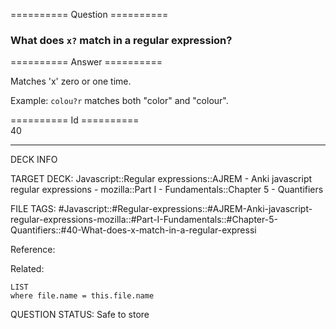 ========== Question ==========  

### What does `x?` match in a regular expression?  

========== Answer ==========  

Matches 'x' zero or one time.

Example: `colou?r` matches both "color" and "colour".

========== Id ==========  
40

---

DECK INFO

TARGET DECK: Javascript::Regular expressions::AJREM - Anki javascript regular expressions - mozilla::Part I - Fundamentals::Chapter 5 - Quantifiers

FILE TAGS: #Javascript::#Regular-expressions::#AJREM-Anki-javascript-regular-expressions-mozilla::#Part-I-Fundamentals::#Chapter-5-Quantifiers::#40-What-does-x-match-in-a-regular-expressi

Reference:

Related:

```dataview
LIST
where file.name = this.file.name
```


QUESTION STATUS: Safe to store
